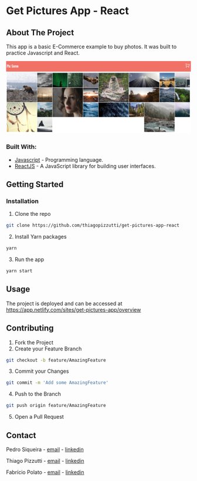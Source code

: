 # Get Pictures App - React

## About The Project

This app is a basic E-Commerce example to buy photos. It was built to practice Javascript and React.

![Desktop views](public/screenshot.png)

### Built With:

- [Javascript](https://nodejs.org/en/) - Programming language.
- [ReactJS](https://expressjs.com/pt-br/) - A JavaScript library for building user interfaces.

<!-- GETTING STARTED -->

## Getting Started

### Installation

1. Clone the repo

```sh
git clone https://github.com/thiagopizzutti/get-pictures-app-react
```

2. Install Yarn packages

```sh
yarn
```

3. Run the app

```sh
yarn start
```

<!-- USAGE EXAMPLES -->

## Usage

The project is deployed and can be accessed at https://app.netlify.com/sites/get-pictures-app/overview

<!-- CONTRIBUTING -->

## Contributing

1. Fork the Project
2. Create your Feature Branch

```sh
git checkout -b feature/AmazingFeature
```

3. Commit your Changes

```sh
git commit -m 'Add some AmazingFeature'
```

4. Push to the Branch

```sh
git push origin feature/AmazingFeature
```

5. Open a Pull Request

<!-- CONTACT -->

## Contact

Pedro Siqueira - [email](mailto:pedro.v.siqueira@gmail.com) - [linkedin](https://www.linkedin.com/in/pedrovsiqueira/)

Thiago Pizzutti - [email](mailto:tpizzutti@gmail.com) - [linkedin](https://www.linkedin.com/in/pedrovsiqueira/)

Fabrício Polato - [email](mailto:fabriciopolato@gmail.com) - [linkedin](https://www.linkedin.com/in/fabriciopolato/)
